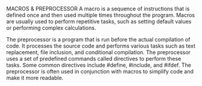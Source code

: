 MACROS & PREPROCESSOR
A macro is a sequence of instructions that is defined once and then used multiple times throughout the program. Macros are usually used to perform repetitive tasks, such as setting default values or performing complex calculations.

The preprocessor is a program that is run before the actual compilation of code. It processes the source code and performs various tasks such as text replacement, file inclusion, and conditional compilation. The preprocessor uses a set of predefined commands called directives to perform these tasks. Some common directives include #define, #include, and #ifdef.
The preprocessor is often used in conjunction with macros to simplify code and make it more readable. 
